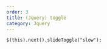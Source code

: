 ```yaml
---   
order: 3   
title: (Jquery) toggle   
category: Jquery   
---   
```

   
```   
$(this).next().slideToggle("slow");   
```